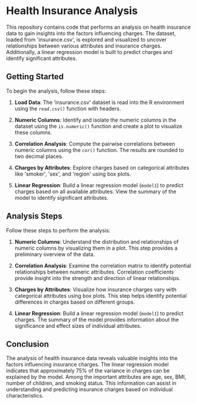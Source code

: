 # Health Insurance Analysis

This repository contains code that performs an analysis on health insurance data to gain insights into the factors influencing charges. The dataset, loaded from 'insurance.csv', is explored and visualized to uncover relationships between various attributes and insurance charges. Additionally, a linear regression model is built to predict charges and identify significant attributes.

## Getting Started

To begin the analysis, follow these steps:

1. **Load Data**: The 'insurance.csv' dataset is read into the R environment using the `read.csv()` function with headers.

2. **Numeric Columns**: Identify and isolate the numeric columns in the dataset using the `is.numeric()` function and create a plot to visualize these columns.

3. **Correlation Analysis**: Compute the pairwise correlations between numeric columns using the `cor()` function. The results are rounded to two decimal places.

4. **Charges by Attributes**: Explore charges based on categorical attributes like 'smoker', 'sex', and 'region' using box plots.

5. **Linear Regression**: Build a linear regression model (`model1`) to predict charges based on all available attributes. View the summary of the model to identify significant attributes.

## Analysis Steps

Follow these steps to perform the analysis:

1. **Numeric Columns**: Understand the distribution and relationships of numeric columns by visualizing them in a plot. This step provides a preliminary overview of the data.

2. **Correlation Analysis**: Examine the correlation matrix to identify potential relationships between numeric attributes. Correlation coefficients provide insight into the strength and direction of linear relationships.

3. **Charges by Attributes**: Visualize how insurance charges vary with categorical attributes using box plots. This step helps identify potential differences in charges based on different groups.

4. **Linear Regression**: Build a linear regression model (`model1`) to predict charges. The summary of the model provides information about the significance and effect sizes of individual attributes.

## Conclusion

The analysis of health insurance data reveals valuable insights into the factors influencing insurance charges. The linear regression model indicates that approximately 75% of the variance in charges can be explained by the model. Among the important attributes are age, sex, BMI, number of children, and smoking status. This information can assist in understanding and predicting insurance charges based on individual characteristics.

